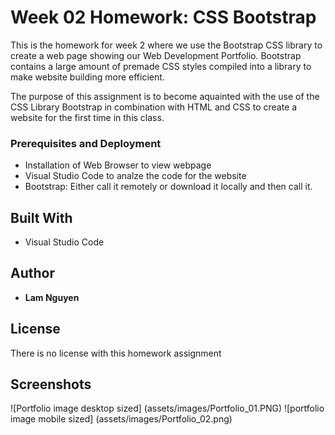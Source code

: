 # Week 02 Homework: CSS Bootstrap

This is the homework for week 2 where we use the Bootstrap CSS library to create a web page showing our Web Development Portfolio. Bootstrap contains a large amount of premade CSS styles compiled into a library to make website building more efficient.

The purpose of this assignment is to become aquainted with the use of the CSS Library Bootstrap in combination with HTML and CSS to create a website for the first time in this class.

### Prerequisites and Deployment

* Installation of Web Browser to view webpage
* Visual Studio Code to analze the code for the website
* Bootstrap: Either call it remotely or download it locally and then call it.

## Built With

* Visual Studio Code

## Author

* **Lam Nguyen**

## License

There is no license with this homework assignment

## Screenshots

![Portfolio image desktop sized] (assets/images/Portfolio_01.PNG)
![portfolio image mobile sized] (assets/images/Portfolio_02.png)
